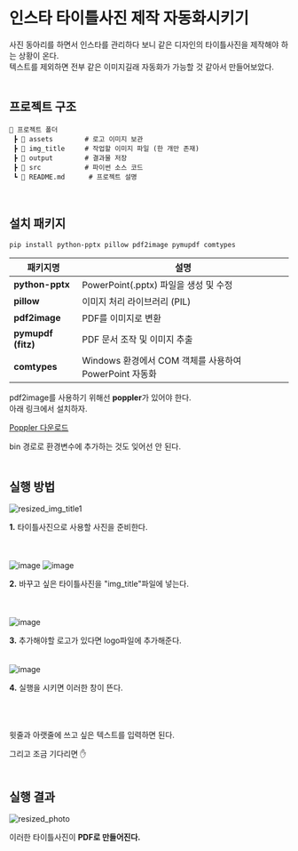 # 인스타 타이틀사진 제작 자동화시키기

사진 동아리를 하면서 인스타를 관리하다 보니 같은 디자인의 타이틀사진을 제작해야 하는 상황이 온다.  
텍스트를 제외하면 전부 같은 이미지길래 자동화가 가능할 것 같아서 만들어보았다.
<br><br>

## 프로젝트 구조
```
📂 프로젝트 폴더
 ┣ 📂 assets        # 로고 이미지 보관
 ┣ 📂 img_title     # 작업할 이미지 파일 (한 개만 존재)
 ┣ 📂 output        # 결과물 저장
 ┣ 📂 src           # 파이썬 소스 코드
 ┗ 📄 README.md      # 프로젝트 설명
```
<br>

## 설치 패키지
```bash
pip install python-pptx pillow pdf2image pymupdf comtypes
```

| 패키지명          | 설명                                                              |
|-------------------|-------------------------------------------------------------------|
| **python-pptx**   | PowerPoint(.pptx) 파일을 생성 및 수정                             |
| **pillow**        | 이미지 처리 라이브러리 (PIL)                                      |
| **pdf2image**     | PDF를 이미지로 변환                                               |
| **pymupdf (fitz)**| PDF 문서 조작 및 이미지 추출                                      |
| **comtypes**      | Windows 환경에서 COM 객체를 사용하여 PowerPoint 자동화            |

pdf2image를 사용하기 위해선 **poppler**가 있어야 한다.  
아래 링크에서 설치하자.

[Poppler 다운로드](https://github.com/oschwartz10612/poppler-windows/releases/)

bin 경로로 환경변수에 추가하는 것도 잊어선 안 된다.  
<br>

## 실행 방법
![resized_img_title1](https://github.com/user-attachments/assets/213b9775-cbba-4f5c-8517-dc72c0d1ef82)

**1.** 타이틀사진으로 사용할 사진을 준비한다.  
<br><br><br>
![image](https://github.com/user-attachments/assets/6c2f7a4f-729f-4084-8b22-df2a198c0b63)
![image](https://github.com/user-attachments/assets/da32f888-19b8-479e-a10d-d15db448b3bf)


**2.** 바꾸고 싶은 타이틀사진을 "img_title"파일에 넣는다.  
<br><br><br>
![image](https://github.com/user-attachments/assets/6a55c7ed-5ac5-4dcc-bfb2-fe8d6ab78c85)

**3.** 추가해야할 로고가 있다면 logo파일에 추가해준다.  
<br><br>
![image](https://github.com/user-attachments/assets/9258d9a6-71fd-49f5-b156-a60a9cfe1227)

**4.** 실행을 시키면 이러한 창이 뜬다.  
<br><br><br>

윗줄과 아랫줄에 쓰고 싶은 텍스트를 입력하면 된다.

그리고 조금 기다리면 ✋
<br><br>


## 실행 결과
![resized_photo](https://github.com/user-attachments/assets/7a8c03d4-bd6c-4e26-a39c-dbf6af852fc9)

이러한 타이틀사진이 **PDF로 만들어진다.**

